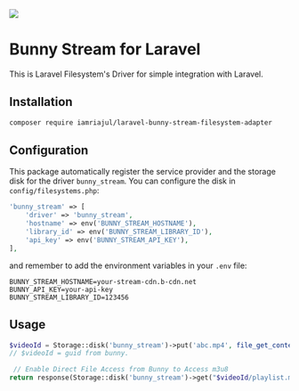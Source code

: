 <img src="https://bunny.net/static/bunnynet-dark-d6a41260b1e4b665cb2dc413e3eb84ca.svg">

# Bunny Stream for Laravel

This is Laravel Filesystem's Driver for simple integration with Laravel.

## Installation
```bash
composer require iamriajul/laravel-bunny-stream-filesystem-adapter
```

## Configuration

This package automatically register the service provider and the storage disk for the driver `bunny_stream`. You can configure the disk in `config/filesystems.php`:

```php
'bunny_stream' => [
    'driver' => 'bunny_stream',
    'hostname' => env('BUNNY_STREAM_HOSTNAME'),
    'library_id' => env('BUNNY_STREAM_LIBRARY_ID'),
    'api_key' => env('BUNNY_STREAM_API_KEY'),
],
```

and remember to add the environment variables in your `.env` file:

```dotenv
BUNNY_STREAM_HOSTNAME=your-stream-cdn.b-cdn.net
BUNNY_API_KEY=your-api-key
BUNNY_STREAM_LIBRARY_ID=123456
```


## Usage

```php
$videoId = Storage::disk('bunny_stream')->put('abc.mp4', file_get_contents('abc.mp4'));
// $videoId = guid from bunny.

 // Enable Direct File Access from Bunny to Access m3u8
return response(Storage::disk('bunny_stream')->get("$videoId/playlist.m3u8"));
```